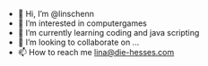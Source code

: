 - 👋 Hi, I’m @linschenn
- 👀 I’m interested in computergames 
- 🌱 I’m currently learning coding and java scripting
- 💞️ I’m looking to collaborate on ...
- 📫 How to reach me  lina@die-hesses.com

<!---
linschenn/linschenn is a ✨ special ✨ repository because its `README.md` (this file) appears on your GitHub profile.
You can click the Preview link to take a look at your changes.
--->
